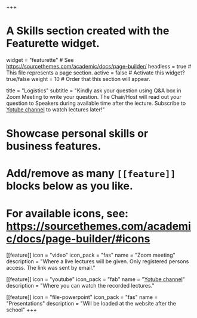 +++
# A Skills section created with the Featurette widget.
widget = "featurette"  # See https://sourcethemes.com/academic/docs/page-builder/
headless = true  # This file represents a page section.
active = false  # Activate this widget? true/false
weight = 10  # Order that this section will appear.

title = "Logistics"
subtitle = "Kindly ask your question using Q&A box in Zoom Meeting to write your question. The Chair/Host will read out your question to Speakers during available time after the lecture. Subscribe to <a href='https://www.youtube.com/channel/UCCXZNFdglOzGczmnAisb1vg'>Yotube channel</a> to watch lectures later!"

# Showcase personal skills or business features.
# 
# Add/remove as many `[[feature]]` blocks below as you like.
# 
# For available  icons, see: https://sourcethemes.com/academic/docs/page-builder/#icons

[[feature]]
  icon = "video"
  icon_pack = "fas"
  name = "Zoom meeting"
  description = "Where a live lectures will be given. Only registered persons access. The link was sent by email."
  
[[feature]]
  icon = "youtube"
  icon_pack = "fab"
  name = "<a href='https://www.youtube.com/channel/UCCXZNFdglOzGczmnAisb1vg'>Yotube channel</a>"
  description = "Where you can watch the recorded lectures."
  
[[feature]]
  icon = "file-powerpoint"
  icon_pack = "fas"
  name = "Presentations"
  description = "Will be loaded at the website after the school"
+++
